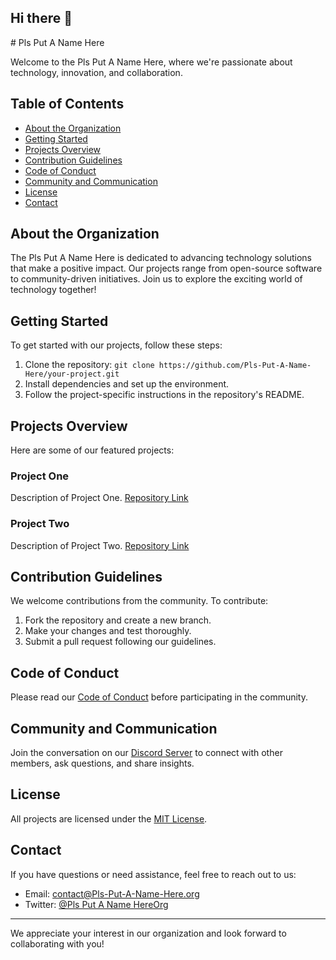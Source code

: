 ## Hi there 👋

<!--

**Here are some ideas to get you started:**

🙋‍♀️ A short introduction - what is your organization all about?
🌈 Contribution guidelines - how can the community get involved?
👩‍💻 Useful resources - where can the community find your docs? Is there anything else the community should know?
🍿 Fun facts - what does your team eat for breakfast?
🧙 Remember, you can do mighty things with the power of [Markdown](https://docs.github.com/github/writing-on-github/getting-started-with-writing-and-formatting-on-github/basic-writing-and-formatting-syntax)
-->
﻿# Pls Put A Name Here

Welcome to the Pls Put A Name Here, where we're passionate about technology, innovation, and collaboration.

## Table of Contents

- [About the Organization](#about-the-organization)
- [Getting Started](#getting-started)
- [Projects Overview](#projects-overview)
- [Contribution Guidelines](#contribution-guidelines)
- [Code of Conduct](#code-of-conduct)
- [Community and Communication](#community-and-communication)
- [License](#license)
- [Contact](#contact)

## About the Organization

The Pls Put A Name Here is dedicated to advancing technology solutions that make a positive impact. Our projects range from open-source software to community-driven initiatives. Join us to explore the exciting world of technology together!

## Getting Started

To get started with our projects, follow these steps:

1. Clone the repository: `git clone https://github.com/Pls-Put-A-Name-Here/your-project.git`
2. Install dependencies and set up the environment.
3. Follow the project-specific instructions in the repository's README.

## Projects Overview

Here are some of our featured projects:

### Project One

Description of Project One. [Repository Link](https://github.com/Pls-Put-A-Name-Here/CRUD_Project)

### Project Two

Description of Project Two. [Repository Link](https://github.com/Pls-Put-A-Name-Here/project-two)

## Contribution Guidelines

We welcome contributions from the community. To contribute:

1. Fork the repository and create a new branch.
2. Make your changes and test thoroughly.
3. Submit a pull request following our guidelines.

## Code of Conduct

Please read our [Code of Conduct](CODE_OF_CONDUCT.md) before participating in the community.

## Community and Communication

Join the conversation on our [Discord Server](https://discord.gg/Pls-Put-A-Name-Here) to connect with other members, ask questions, and share insights.

## License

All projects are licensed under the [MIT License](LICENSE).

## Contact

If you have questions or need assistance, feel free to reach out to us:

- Email: contact@Pls-Put-A-Name-Here.org
- Twitter: [@Pls Put A Name HereOrg](https://twitter.com/Pls-Put-A-Name-HereOrg)

---

We appreciate your interest in our organization and look forward to collaborating with you!

